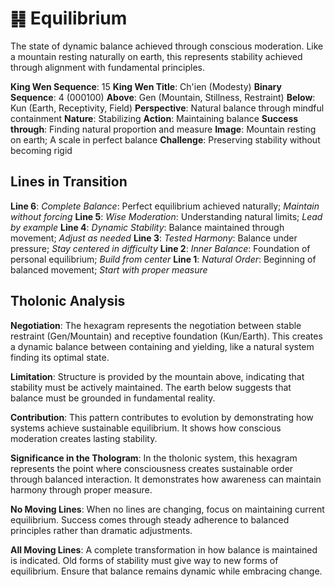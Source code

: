 # ䷎ Equilibrium

The state of dynamic balance achieved through conscious moderation. Like a mountain resting naturally on earth, this represents stability achieved through alignment with fundamental principles.


**King Wen Sequence**: 15
**King Wen Title**: Ch'ien (Modesty)
**Binary Sequence**: 4 (000100)
**Above**: Gen (Mountain, Stillness, Restraint)
**Below**: Kun (Earth, Receptivity, Field)
**Perspective**: Natural balance through mindful containment
**Nature**: Stabilizing
**Action**: Maintaining balance
**Success through**: Finding natural proportion and measure
**Image**: Mountain resting on earth; A scale in perfect balance
**Challenge**: Preserving stability without becoming rigid

## Lines in Transition
**Line 6**: *Complete Balance*: Perfect equilibrium achieved naturally; *Maintain without forcing*
**Line 5**: *Wise Moderation*: Understanding natural limits; *Lead by example*
**Line 4**: *Dynamic Stability*: Balance maintained through movement; *Adjust as needed*
**Line 3**: *Tested Harmony*: Balance under pressure; *Stay centered in difficulty*
**Line 2**: *Inner Balance*: Foundation of personal equilibrium; *Build from center*
**Line 1**: *Natural Order*: Beginning of balanced movement; *Start with proper measure*

## Tholonic Analysis
**Negotiation**: The hexagram represents the negotiation between stable restraint (Gen/Mountain) and receptive foundation (Kun/Earth). This creates a dynamic balance between containing and yielding, like a natural system finding its optimal state.

**Limitation**: Structure is provided by the mountain above, indicating that stability must be actively maintained. The earth below suggests that balance must be grounded in fundamental reality.

**Contribution**: This pattern contributes to evolution by demonstrating how systems achieve sustainable equilibrium. It shows how conscious moderation creates lasting stability.

**Significance in the Thologram**: In the tholonic system, this hexagram represents the point where consciousness creates sustainable order through balanced interaction. It demonstrates how awareness can maintain harmony through proper measure.

**No Moving Lines**: When no lines are changing, focus on maintaining current equilibrium. Success comes through steady adherence to balanced principles rather than dramatic adjustments.

**All Moving Lines**: A complete transformation in how balance is maintained is indicated. Old forms of stability must give way to new forms of equilibrium. Ensure that balance remains dynamic while embracing change.

